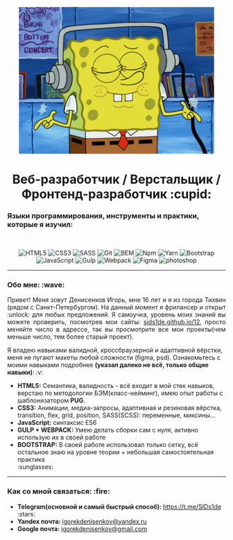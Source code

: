 <div id="header" align="center">
  <img src="https://github.com/SIDs1de/SIDs1de/blob/main/assets/main.gif" width="450"/>
</div>

<h1 align="center">Веб-разработчик / Верстальщик / Фронтенд-разработчик :cupid:</h1>

<h3>Языки программирования, инструменты и практики, которые я изучил:</h3>
<br>

<div align="center">

![HTML5](https://img.shields.io/badge/-HTML5-090909?style=for-the-badge&logo=html5)
![CSS3](https://img.shields.io/badge/-CSS3-090909?style=for-the-badge&logo=css3&logoColor=blue)
![SASS](https://img.shields.io/badge/-SASS-090909?style=for-the-badge&logo=sass)
![Git](https://img.shields.io/badge/-Git-090909?style=for-the-badge&logo=git)
![BEM](https://img.shields.io/badge/-bem-090909?style=for-the-badge&logo=bem)
![Npm](https://img.shields.io/badge/-Npm-090909?style=for-the-badge&logo=npm)
![Yarn](https://img.shields.io/badge/-yarn-090909?style=for-the-badge&logo=yarn)
![Bootstrap](https://img.shields.io/badge/-bootstrap-090909?style=for-the-badge&logo=bootstrap)
![JavaScript](https://img.shields.io/badge/-JavaScript-090909?style=for-the-badge&logo=JavaScript)
![Gulp](https://img.shields.io/badge/-Gulp-090909?style=for-the-badge&logo=Gulp)
![Webpack](https://img.shields.io/badge/-Webpack-090909?style=for-the-badge&logo=webpack)
![Figma](https://img.shields.io/badge/-figma-090909?style=for-the-badge&logo=figma)
![photoshop](https://img.shields.io/badge/-photoshop-090909?style=for-the-badge&logo=adobephotoshop)
    
</div>

---
<h3>Обо мне: :wave:</h3>

<p align="justify">Привет! Меня зовут Денисенков Игорь, мне 16 лет и я из города Тихвин (рядом с Санкт-Петербургом). На данный момент я фрилансер и открыт :unlock: для любых предложений. Я самоучка, уровень моих знаний вы можете проверить, посмотрев мои сайты: <a href="https://sids1de.github.io/12">sids1de.github.io/12</a>, просто меняйте число в адрессе, так вы просмотрите все мои проекты(чем меньше число, тем более старый проект).</p>
<p>Я владею навыками валидной, кроссбраузерной и адаптивной вёрстки, меня не пугают макеты любой сложности (figma, psd). Ознакомьтесь с моими навыками подробнее <b>(указал далеко не всё, только общие навыки)</b>: :v:</p>

<ul>
    <li><b>HTML5:</b> Семантика, валидность - всё входит в мой стек навыков, верстаю по методологии БЭМ(класс-нейминг), имею опыт работы с шаблонизатором <b>PUG</b>.</li>
    <li><b>CSS3:</b> Анимации, медиа-запросы, адаптивная и резиновая вёрстка, transition, flex, grid, position, SASS(SCSS): переменные, миксины...</li>
    <li><b>JavaScript:</b> синтаксис ES6</li>
    <li><b>GULP + WEBPACK:</b> Умею делать сборки сам с нуля, активно использую их в своей работе</li>
    <li><b>BOOTSTRAP:</b> В своей работе использовал только сетку, всё остальное знаю на уровне теории + небольшая самостоятельная практика</li> 
    :sunglasses:
</ul>

---

<h3>Как со мной связаться: :fire:</h3>

<ul>
    <li><b>Telegram(основной и самый быстрый способ): </b><a href="https://t.me/SIDs1de">https://t.me/SIDs1de</a> :stars:</li>
    <li><b>Yandex почта: </b><a href="mailto:igorekdenisenkov@yandex.ru">igorekdenisenkov@yandex.ru</a></li>
    <li><b>Google почта: </b><a href="mailto:igorekdenisenkov@gmail.com">igorekdenisenkov@gmail.com</a></li>
</ul>